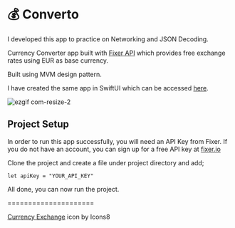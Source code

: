 # 💰 Converto

I developed this app to practice on Networking and JSON Decoding.


Currency Converter app built with [Fixer API](https://fixer.io) which provides free exchange rates using EUR as base currency.

Built using MVM design pattern.

I have created the same app in SwiftUI which can be accessed <a href="https://github.com/bkdev32/Converto-SwiftUI">here</a>.


![ezgif com-resize-2](https://user-images.githubusercontent.com/11230240/109403114-12d30d80-7953-11eb-8f19-54cb1f13142d.gif)

## Project Setup

In order to run this app successfully, you will need an API Key from Fixer. If you do not have an account, you can sign up for a free API key at [fixer.io](https://fixer.io)

Clone the project and create a file under project directory and add;

``` let apiKey = "YOUR_API_KEY" ```

All done, you can now run the project.

=====================



[Currency Exchange](https://icons8.com/icon/68311/currency-exchange) icon by Icons8</a>


